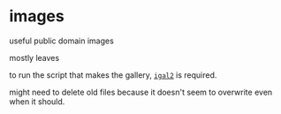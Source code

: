 # images

useful public domain images

mostly leaves

to run the script that makes the gallery, [`igal2`](https://igal.trexler.at/features.shtml) is required. 

might need to delete old files because it doesn't seem to overwrite even when it should.
